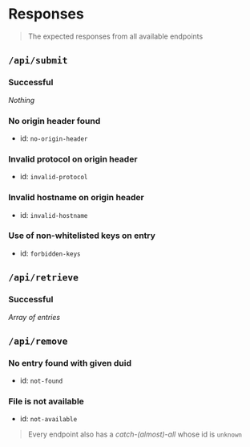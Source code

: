 # Responses
> The expected responses from all available endpoints


## ``/api/submit``
### Successful
_Nothing_

### No origin header found
- id: ``no-origin-header``

### Invalid protocol on origin header
- id: ``invalid-protocol``

### Invalid hostname on origin header
- id: ``invalid-hostname``

### Use of non-whitelisted keys on entry
- id: ``forbidden-keys``

## ``/api/retrieve``

### Successful
_Array of entries_

## ``/api/remove``
### No entry found with given duid
- id: ``not-found``

### File is not available
- id: ``not-available``

> Every endpoint also has a _catch-(almost)-all_ whose id is ``unknown``
